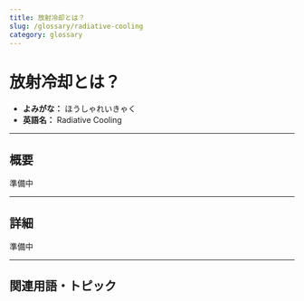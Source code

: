 ```yaml
---
title: 放射冷却とは？
slug: /glossary/radiative-cooling
category: glossary
---
```


# 放射冷却とは？

- **よみがな：** ほうしゃれいきゃく  
- **英語名：** Radiative Cooling  

---

## 概要

準備中

---

## 詳細

準備中

---

## 関連用語・トピック

